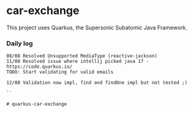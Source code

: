 # car-exchange

This project uses Quarkus, the Supersonic Subatomic Java Framework.

### Daily log
``` 
08/08 Resolved Unsupported MediaType (reactive-jackson)
11/08 Resolved issue where intellij picked java 17 - https://code.quarkus.io/
TODO: Start validating for valid emails

12/08 Validation now impl, find and findOne impl but not tested ;)

``

# quarkus-car-exchange
